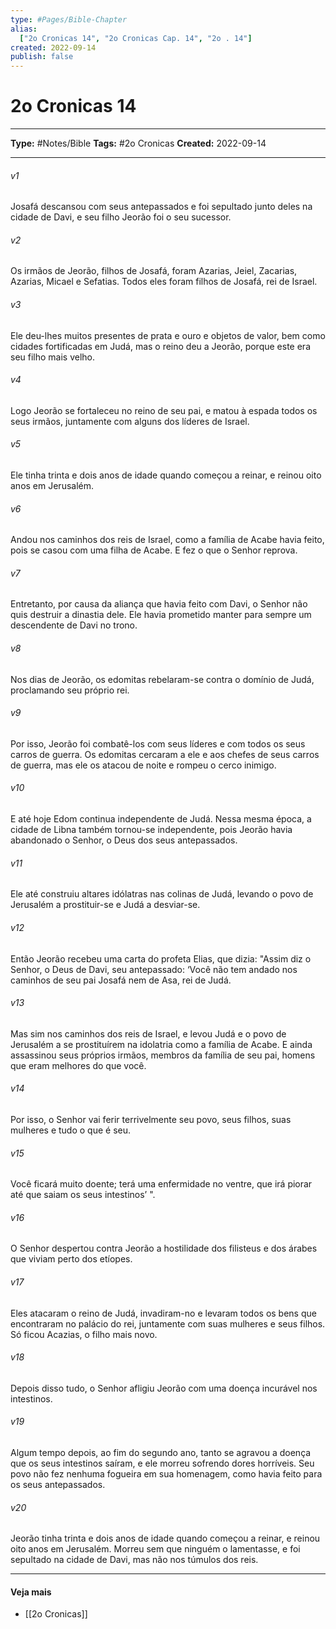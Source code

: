 ```yaml
---
type: #Pages/Bible-Chapter
alias:
  ["2o Cronicas 14", "2o Cronicas Cap. 14", "2o . 14"]
created: 2022-09-14
publish: false
---
```


# 2o Cronicas 14

---

**Type:** #Notes/Bible
**Tags:** #2o Cronicas
**Created:** 2022-09-14

---

###### v1
Josafá descansou com seus antepassados e foi sepultado junto deles na cidade de Davi, e seu filho Jeorão foi o seu sucessor.
###### v2
Os irmãos de Jeorão, filhos de Josafá, foram Azarias, Jeiel, Zacarias, Azarias, Micael e Sefatias. Todos eles foram filhos de Josafá, rei de Israel.
###### v3
Ele deu-lhes muitos presentes de prata e ouro e objetos de valor, bem como cidades fortificadas em Judá, mas o reino deu a Jeorão, porque este era seu filho mais velho.
###### v4
Logo Jeorão se fortaleceu no reino de seu pai, e matou à espada todos os seus irmãos, juntamente com alguns dos líderes de Israel.
###### v5
Ele tinha trinta e dois anos de idade quando começou a reinar, e reinou oito anos em Jerusalém.
###### v6
Andou nos caminhos dos reis de Israel, como a família de Acabe havia feito, pois se casou com uma filha de Acabe. E fez o que o Senhor reprova.
###### v7
Entretanto, por causa da aliança que havia feito com Davi, o Senhor não quis destruir a dinastia dele. Ele havia prometido manter para sempre um descendente de Davi no trono.
###### v8
Nos dias de Jeorão, os edomitas rebelaram-se contra o domínio de Judá, proclamando seu próprio rei.
###### v9
Por isso, Jeorão foi combatê-los com seus líderes e com todos os seus carros de guerra. Os edomitas cercaram a ele e aos chefes de seus carros de guerra, mas ele os atacou de noite e rompeu o cerco inimigo.
###### v10
E até hoje Edom continua independente de Judá. Nessa mesma época, a cidade de Libna também tornou-se independente, pois Jeorão havia abandonado o Senhor, o Deus dos seus antepassados.
###### v11
Ele até construiu altares idólatras nas colinas de Judá, levando o povo de Jerusalém a prostituir-se e Judá a desviar-se.
###### v12
Então Jeorão recebeu uma carta do profeta Elias, que dizia: "Assim diz o Senhor, o Deus de Davi, seu antepassado: ‘Você não tem andado nos caminhos de seu pai Josafá nem de Asa, rei de Judá.
###### v13
Mas sim nos caminhos dos reis de Israel, e levou Judá e o povo de Jerusalém a se prostituírem na idolatria como a família de Acabe. E ainda assassinou seus próprios irmãos, membros da família de seu pai, homens que eram melhores do que você.
###### v14
Por isso, o Senhor vai ferir terrivelmente seu povo, seus filhos, suas mulheres e tudo o que é seu.
###### v15
Você ficará muito doente; terá uma enfermidade no ventre, que irá piorar até que saiam os seus intestinos’ ".
###### v16
O Senhor despertou contra Jeorão a hostilidade dos filisteus e dos árabes que viviam perto dos etíopes.
###### v17
Eles atacaram o reino de Judá, invadiram-no e levaram todos os bens que encontraram no palácio do rei, juntamente com suas mulheres e seus filhos. Só ficou Acazias, o filho mais novo.
###### v18
Depois disso tudo, o Senhor afligiu Jeorão com uma doença incurável nos intestinos.
###### v19
Algum tempo depois, ao fim do segundo ano, tanto se agravou a doença que os seus intestinos saíram, e ele morreu sofrendo dores horríveis. Seu povo não fez nenhuma fogueira em sua homenagem, como havia feito para os seus antepassados.
###### v20
Jeorão tinha trinta e dois anos de idade quando começou a reinar, e reinou oito anos em Jerusalém. Morreu sem que ninguém o lamentasse, e foi sepultado na cidade de Davi, mas não nos túmulos dos reis.


---

#### Veja mais

- [[2o Cronicas]]
